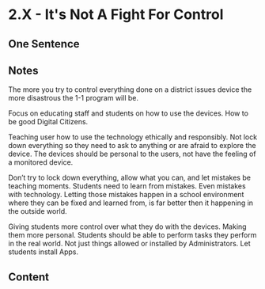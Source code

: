 # 2.X - It's Not A Fight For Control

## One Sentence

## Notes
The more you try to control everything done on a district issues device the more disastrous the 1-1 program will be. 

Focus on educating staff and students on how to use the devices. How to be good Digital Citizens. 

Teaching user how to use the technology ethically and responsibly. Not lock down everything so they need to ask to anything or are afraid to explore the device. The devices should be personal to the users, not have the feeling of a monitored device. 

Don’t try to lock down everything, allow what you can, and let mistakes be teaching moments. Students need to learn from mistakes. Even mistakes with technology. Letting those mistakes happen in a school environment where they can be fixed and learned from, is far better then it happening in the outside world. 

Giving students more control over what they do with the devices. Making them more personal. Students should be able to perform tasks they perform in the real world. Not just things allowed or installed by Administrators. Let students install Apps.

## Content
